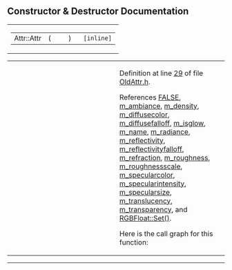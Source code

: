 ## Constructor & Destructor Documentation

<span id="be43eb7e2c24861ba5937084b8007c0d" class="anchor"></span>

<table class="mdTable" data-cellpadding="2" data-cellspacing="0">
<colgroup>
<col style="width: 100%" />
</colgroup>
<tbody>
<tr>
<td class="mdRow"><table data-cellpadding="0" data-cellspacing="0" data-border="0">
<tbody>
<tr>
<td class="md" data-nowrap="" data-valign="top">Attr::Attr</td>
<td class="md" data-valign="top">( </td>
<td class="mdname1" data-valign="top" data-nowrap=""></td>
<td class="md" data-valign="top"> ) </td>
<td class="md" data-nowrap=""><code> [inline]</code></td>
</tr>
</tbody>
</table></td>
</tr>
</tbody>
</table>

<table data-cellspacing="5" data-cellpadding="0" data-border="0">
<colgroup>
<col style="width: 50%" />
<col style="width: 50%" />
</colgroup>
<tbody>
<tr>
<td> </td>
<td><p>Definition at line <a href="OldAttr_8h-source.md#l00029" class="el">29</a> of file <a href="OldAttr_8h-source.md" class="el">OldAttr.h</a>.</p>
<p>References <a href="macwinsock_8h-source.md#l00040" class="el">FALSE</a>, <a href="OldAttr_8h-source.md#l00014" class="el">m_ambiance</a>, <a href="OldAttr_8h-source.md#l00021" class="el">m_density</a>, <a href="OldAttr_8h-source.md#l00012" class="el">m_diffusecolor</a>, <a href="OldAttr_8h-source.md#l00013" class="el">m_diffusefalloff</a>, <a href="OldAttr_8h-source.md#l00027" class="el">m_isglow</a>, <a href="OldAttr_8h-source.md#l00011" class="el">m_name</a>, <a href="OldAttr_8h-source.md#l00026" class="el">m_radiance</a>, <a href="OldAttr_8h-source.md#l00024" class="el">m_reflectivity</a>, <a href="OldAttr_8h-source.md#l00025" class="el">m_reflectivityfalloff</a>, <a href="OldAttr_8h-source.md#l00022" class="el">m_refraction</a>, <a href="OldAttr_8h-source.md#l00018" class="el">m_roughness</a>, <a href="OldAttr_8h-source.md#l00019" class="el">m_roughnessscale</a>, <a href="OldAttr_8h-source.md#l00015" class="el">m_specularcolor</a>, <a href="OldAttr_8h-source.md#l00017" class="el">m_specularintensity</a>, <a href="OldAttr_8h-source.md#l00016" class="el">m_specularsize</a>, <a href="OldAttr_8h-source.md#l00023" class="el">m_translucency</a>, <a href="OldAttr_8h-source.md#l00020" class="el">m_transparency</a>, and <a href="RGBFloat_8h-source.md#l00069" class="el">RGBFloat::Set()</a>.</p>
<p>Here is the call graph for this function:</p>
<span class="image placeholder" data-original-image-src="classAttr_be43eb7e2c24861ba5937084b8007c0d_cgraph.gif" data-original-image-title="" data-border="0" usemap="#classAttr_be43eb7e2c24861ba5937084b8007c0d_cgraph_map"></span></td>
</tr>
</tbody>
</table>

------------------------------------------------------------------------

